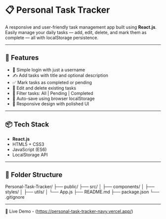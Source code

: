 # 📋 Personal Task Tracker

A responsive and user-friendly task management app built using **React.js**. Easily manage your daily tasks — add, edit, delete, and mark them as complete — all with localStorage persistence.

---

## 🚀 Features

- 🔐 Simple login with just a username
- ✍️ Add tasks with title and optional description
- ✅ Mark tasks as completed or pending
- 🧹 Edit and delete existing tasks
- 🔎 Filter tasks: All | Pending | Completed
- 💾 Auto-save using browser localStorage
- 📱 Responsive design with polished UI

---
## 📦 Tech Stack

- **React.js**
- HTML5 + CSS3
- JavaScript (ES6)
- LocalStorage API

---

## 📁 Folder Structure
Personal-Task-Tracker/
├── public/
├── src/
│ ├── components/
│ ├── styles/
│ ├── utils/
│ └── App.js
├── README.md
├── package.json
└── .gitignore


---

🔗 Live Demo - (https://personal-task-tracker-navy.vercel.app/)

